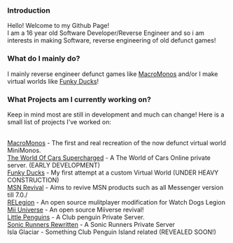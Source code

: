 ### Introduction
Hello! Welcome to my Github Page!<br> I am a 16 year old Software Developer/Reverse Engineer and so i am interests in making Software, reverse engineering of old defunct games!<br>

### What do I mainly do?
I mainly reverse engineer defunct games like <a href="https://github.com/MacroMonos/">MacroMonos</a> and/or I make virtual worlds like <a href="https://funkyducks.ml/">Funky Ducks</a>!

### What Projects am I currently working on?
Keep in mind most are still in development and much can change! Here is a small list of projects I've worked on:<br><br>

<a href="https://github.com/MacroMonos/">MacroMonos</a> - The first and real recreation of the now defunct virtual world MiniMonos.<br>
<a href="https://github.com/World-Of-Cars-Supercharged">The World Of Cars Supercharged</a> - A The World of Cars Online private server. (EARLY DEVELOPMENT)<br>
<a href="https://funkyducks.ml/">Funky Ducks</a> - My first attempt at a custom Virtual World (UNDER HEAVY CONSTRUCTION)<br>
<a href="https://github.com/MSN-Revival">MSN Revival</a> -  Aims to revive MSN products such as all Messenger version till 7.0./<br>
<a href="https://github.com/re-legion">RELegion</a> - An open source mulitplayer modification for Watch Dogs Legion<br>
<a href="https://discord.gg/eyaE2ywbze">Mii Universe</a> - An open source Miiverse revival!<br>
<a href="https://littlepenguin.ml/">Little Penguins</a> - A Club penguin Private Server.<br>
<a href="https://discord.gg/8u6KBK8cAA">Sonic Runners Rewritten</a> - A Sonic Runners Private Server<br>
<a herf="https://github.com/captainqdev/isla-glaciar">Isla Glaciar</a> - Something Club Penguin Island related (REVEALED SOON!)

<!--
**ctrlkohl/ctrlkohl** is a ✨ _special_ ✨ repository because its `README.md` (this file) appears on your GitHub profile.
Here are some ideas to get you started:
- 🔭 I’m currently working on ...
- 🌱 I’m currently learning ...
- 👯 I’m looking to collaborate on ...
- 🤔 I’m looking for help with ...
- 💬 Ask me about ...
- 📫 How to reach me: ...
- 😄 Pronouns: ...
- ⚡ Fun fact: ...
-->
